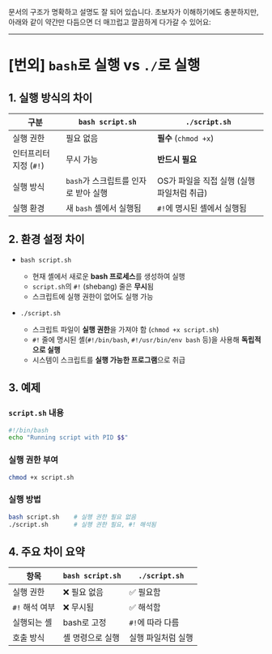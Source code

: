 문서의 구조가 명확하고 설명도 잘 되어 있습니다. 초보자가 이해하기에도 충분하지만, 아래와 같이 약간만 다듬으면 더 매끄럽고 깔끔하게 다가갈 수 있어요:

---

# [번외] `bash`로 실행 vs `./`로 실행

## 1. 실행 방식의 차이

| 구분 | `bash script.sh` | `./script.sh` |
|------|------------------|----------------|
| 실행 권한 | 필요 없음 | **필수** (`chmod +x`) |
| 인터프리터 지정 (`#!`) | 무시 가능 | **반드시 필요** |
| 실행 방식 | `bash`가 스크립트를 인자로 받아 실행 | OS가 파일을 직접 실행 (실행 파일처럼 취급) |
| 실행 환경 | 새 `bash` 셸에서 실행됨 | `#!`에 명시된 셸에서 실행됨 |

## 2. 환경 설정 차이

- `bash script.sh`
  - 현재 셸에서 새로운 **bash 프로세스**를 생성하여 실행
  - `script.sh`의 `#!` (shebang) 줄은 **무시**됨
  - 스크립트에 실행 권한이 없어도 실행 가능

- `./script.sh`
  - 스크립트 파일이 **실행 권한**을 가져야 함 (`chmod +x script.sh`)
  - `#!` 줄에 명시된 셸(`#!/bin/bash`, `#!/usr/bin/env bash` 등)을 사용해 **독립적으로 실행**
  - 시스템이 스크립트를 **실행 가능한 프로그램**으로 취급

## 3. 예제

### `script.sh` 내용

```bash
#!/bin/bash
echo "Running script with PID $$"
```

### 실행 권한 부여

```bash
chmod +x script.sh
```

### 실행 방법

```bash
bash script.sh    # 실행 권한 필요 없음
./script.sh       # 실행 권한 필요, #! 해석됨
```

## 4. 주요 차이 요약

| 항목 | `bash script.sh` | `./script.sh` |
|------|------------------|----------------|
| 실행 권한 | ❌ 필요 없음 | ✅ 필요함 |
| `#!` 해석 여부 | ❌ 무시됨 | ✅ 해석함 |
| 실행되는 셸 | bash로 고정 | `#!`에 따라 다름 |
| 호출 방식 | 셸 명령으로 실행 | 실행 파일처럼 실행 |